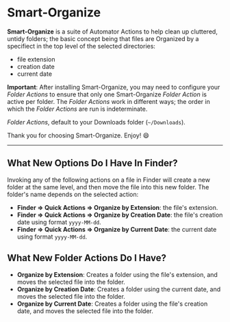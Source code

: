 # Smart-Organize

**Smart-Organize** is a suite of Automator Actions to help clean up cluttered, untidy folders;  the basic concept being that files are Organized by a specifiect in the top level of the selected directories: 
  * file extension
  * creation date
  * current date

**Important**: After installing Smart-Organize, you may need to configure your *Folder Actions* to ensure that only one Smart-Organize *Folder Action* is active per folder.  The *Folder Actions* work in different ways; the order in which the *Folder Actions* are run is indeterminate.
 
 *Folder Actions*, default to your Downloads folder (`~/Downloads`).

Thank you for choosing Smart-Organize. Enjoy! 😄

---

## What New Options Do I Have In Finder?

Invoking any of the following actions on a file in Finder will create a new folder at the same level, and then move the file into this new folder. The folder's name depends on the selected action:
* **Finder ⇒ Quick Actions ⇒ Organize by Extension**: the file's extension.
* **Finder ⇒ Quick Actions ⇒ Organize by Creation Date**: the file's creation date using format `yyyy-MM-dd`.
* **Finder ⇒ Quick Actions ⇒ Organize by Current Date**: the current date using format `yyyy-MM-dd`.


## What New Folder Actions Do I Have?

* **Organize by Extension**: Creates a folder using the file's extension, and moves the selected file into the folder.
* **Organize by Creation Date**: Creates a folder using the current date, and moves the selected file into the folder.
* **Organize by Current Date**: Creates a folder using the file's creation date, and moves the selected file into the folder.
